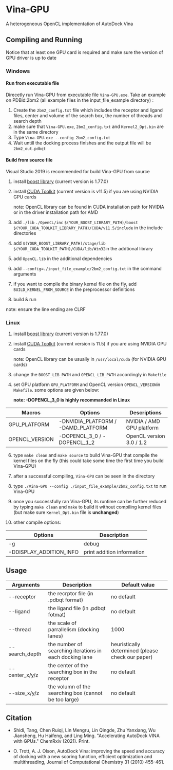 

# Vina-GPU
A heterogeneous OpenCL implementation of AutoDock Vina

## Compiling and Running
Notice that at least one GPU card is required and make sure the version of GPU driver is up to date
### Windows
#### Run from executable file
Direcetly run Vina-GPU from executable file `Vina-GPU.exe`.
Take an example on PDBid:2bm2 (all example files in the input_file_example directory) :
1. Create the `2bm2_config.txt` file which includes the receptor and ligand files, center and volume of the search box, the number of threads and search depth
2. make sure that `Vina-GPU.exe`, `2bm2_config.txt` and `Kernel2_Opt.bin` are in the same directory
3. Type `Vina-GPU.exe --config 2bm2_config.txt`
4. Wait untill the docking process finishes and the output file will be `2bm2_out.pdbqt` 
#### Build from source file
Visual Studio 2019 is recommended for build Vina-GPU from source
1. install [boost library](https://www.boost.org/) (current version is 1.77.0)
2. install [CUDA Toolkit](https://developer.nvidia.com/zh-cn/cuda-toolkit) (current version is v11.5) if you are using NVIDIA GPU cards

    note: OpenCL library can be found in CUDA installation path for NVIDIA or in the driver installation path for AMD

3. add `./lib` `./OpenCL/inc` `$(YOUR_BOOST_LIBRARY_PATH)/boost` `$(YOUR_CUDA_TOOLKIT_LIBRARY_PATH)/CUDA/v11.5/include` in the include directories
4. add `$(YOUR_BOOST_LIBRARY_PATH)/stage/lib` `$(YOUR_CUDA_TOOLKIT_PATH)/CUDA/lib/Win32`in the addtional library 
5. add `OpenCL.lib` in the additional dependencies 
6. add `--config=./input_file_example/2bm2_config.txt` in the command arguments
7. if you want to compile the binary kernel file on the fly, add `BUILD_KERNEL_FROM_SOURCE` in the preprocessor definitions
8. build & run

note: ensure the line ending are CLRF
### Linux
1. install [boost library](https://www.boost.org/) (current version is 1.77.0)
2. install [CUDA Toolkit](https://developer.nvidia.com/zh-cn/cuda-toolkit) (current version is 11.5) if you are using NVIDIA GPU cards

	note: OpenCL library can be usually in `/usr/local/cuda` (for NVIDIA GPU cards)
3. change the `BOOST_LIB_PATH` and `OPENCL_LIB_PATH` accordingly in `Makefile`
4. set GPU platform `GPU_PLATFORM` and OpenCL version `OPENCL_VERSION`in `Makefile`. some options are given below:

	**note: -DOPENCL_3_0 is highly recommanded in Linux**
	
|Macros|Options|Descriptions|
|--|--|--|	
|GPU_PLATFORM|-DNVIDIA_PLATFORM / -DAMD_PLATFORM|NVIDIA / AMD GPU platform
|  OPENCL_VERSION | -DOPENCL_3_0 / -DOPENCL_1_2|OpenCL version 3.0 / 1.2

6. type `make clean` and `make source` to build Vina-GPU that compile the kernel files on the fly (this could take some time the first time you build Vina-GPU)
7. after a successful compiling, `Vina-GPU` can be seen in the directory 
8. type `./Vina-GPU --config ./input_file_example/2bm2_config.txt` to run Vina-GPU
9. once you successfully ran Vina-GPU, its runtime can be further reduced by typing `make clean` and `make` to build it without compiling kernel files (but make sure `Kernel_Opt.bin` file is **unchanged**)

10. other compile options: 
  
|Options| Description|
|--|--|
| -g | debug|
|-DDISPLAY_ADDITION_INFO|print addition information

## Usage
|Arguments| Description|Default value
|--|--|--|
| --receptor | the recrptor file (in .pdbqt format)| no default
|--ligand| the ligand file (in .pdbqt fotmat)| no default
|--thread| the scale of parrallelism (docking lanes)|1000
|--search_depth| the number of searching iterations in each docking lane| heuristically determined (please check our paper)
|--center_x/y/z|the center of the searching box in the receptor|no default
|--size_x/y/z|the volumn of the searching box (cannot be too large)|no default 
## Citation
* Shidi, Tang, Chen Ruiqi, Lin Mengru, Lin Qingde, Zhu Yanxiang, Wu Jiansheng, Hu Haifeng, and Ling Ming. "Accelerating AutoDock VINA with GPUs." ChemRxiv (2021). Print.  

* O. Trott, A. J. Olson, AutoDock Vina: improving the speed and accuracy of docking with a new scoring function, efficient optimization and multithreading, Journal of Computational Chemistry 31 (2010) 455-461.
